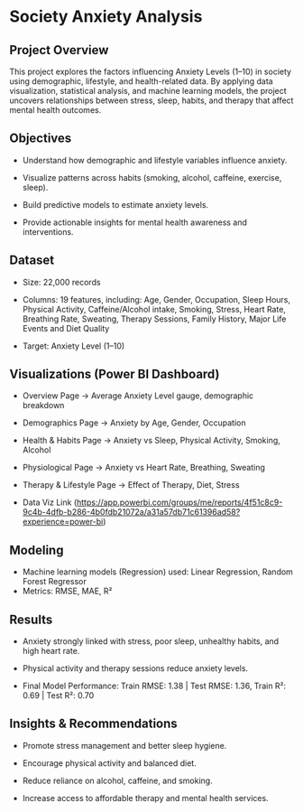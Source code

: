 # Society Anxiety Analysis

## Project Overview
This project explores the factors influencing Anxiety Levels (1–10) in society using demographic, lifestyle, and health-related data. By applying data visualization, statistical analysis, and machine learning models, the project uncovers relationships between stress, sleep, habits, and therapy that affect mental health outcomes.

## Objectives
- Understand how demographic and lifestyle variables influence anxiety.

- Visualize patterns across habits (smoking, alcohol, caffeine, exercise, sleep).

- Build predictive models to estimate anxiety levels.

- Provide actionable insights for mental health awareness and interventions.

## Dataset
- Size: 22,000 records

- Columns: 19 features, including: Age, Gender, Occupation, Sleep Hours, Physical Activity, Caffeine/Alcohol intake, Smoking, Stress, Heart Rate, Breathing Rate, Sweating, Therapy Sessions, Family History, Major Life Events and Diet Quality
- Target: Anxiety Level (1–10)

## Visualizations (Power BI Dashboard)
- Overview Page → Average Anxiety Level gauge, demographic breakdown

- Demographics Page → Anxiety by Age, Gender, Occupation

- Health & Habits Page → Anxiety vs Sleep, Physical Activity, Smoking, Alcohol

- Physiological Page → Anxiety vs Heart Rate, Breathing, Sweating

- Therapy & Lifestyle Page → Effect of Therapy, Diet, Stress

- Data Viz Link (https://app.powerbi.com/groups/me/reports/4f51c8c9-9c4b-4dfb-b286-4b0fdb21072a/a31a57db71c61396ad58?experience=power-bi)

## Modeling

- Machine learning models (Regression) used: Linear Regression, Random Forest Regressor
- Metrics: RMSE, MAE, R²

## Results
- Anxiety strongly linked with stress, poor sleep, unhealthy habits, and high heart rate.

- Physical activity and therapy sessions reduce anxiety levels.

- Final Model Performance: Train RMSE: 1.38 | Test RMSE: 1.36, Train R²: 0.69 | Test R²: 0.70

## Insights & Recommendations
- Promote stress management and better sleep hygiene.

- Encourage physical activity and balanced diet.

- Reduce reliance on alcohol, caffeine, and smoking.

- Increase access to affordable therapy and mental health services.
